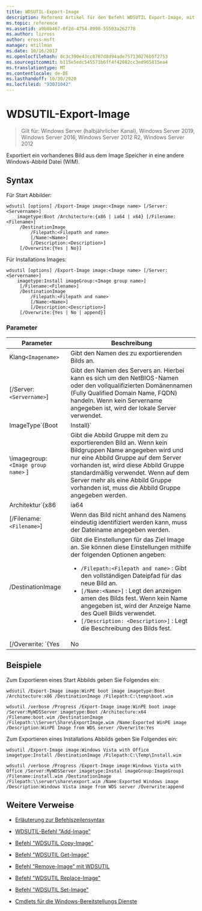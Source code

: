 ```yaml
---
title: WDSUTIL-Export-Image
description: Referenz Artikel für den Befehl WDSUTIL Export-Image, mit dem ein vorhandenes Image aus dem Image Speicher in eine andere Windows-Abbild Datei (WIM) exportiert wird.
ms.topic: reference
ms.assetid: a9b8b467-0f2d-4754-8998-55503a262778
ms.author: lizross
author: eross-msft
manager: mtillman
ms.date: 10/16/2017
ms.openlocfilehash: 8c3c390e43cc8707d8d94ade757130276b5f2753
ms.sourcegitcommit: b115e5edc545571b6ff4f42082cc3ed965815ea4
ms.translationtype: MT
ms.contentlocale: de-DE
ms.lasthandoff: 10/30/2020
ms.locfileid: "93071042"
---
```

# <a name="wdsutil-export-image"></a>WDSUTIL-Export-Image

> Gilt für: Windows Server (halbjährlicher Kanal), Windows Server 2019, Windows Server 2016, Windows Server 2012 R2, Windows Server 2012

Exportiert ein vorhandenes Bild aus dem Image Speicher in eine andere Windows-Abbild Datei (WIM).

## <a name="syntax"></a>Syntax

Für Start Abbilder:

```
wdsutil [options] /Export-Image image:<Image name> [/Server:<Servername>]
    imagetype:Boot /Architecture:{x86 | ia64 | x64} [/Filename:<Filename>]
     /DestinationImage
         /Filepath:<Filepath and name>
         [/Name:<Name>]
         [/Description:<Description>]
     [/Overwrite:{Yes | No}]
```

Für Installations Images:

```
wdsutil [options] /Export-Image image:<Image name> [/Server:<Servername>]
    imagetype:Install imageGroup:<Image group name>]
     [/Filename:<Filename>]
     /DestinationImage
         /Filepath:<Filepath and name>
         [/Name:<Name>]
         [/Description:<Description>]
     [/Overwrite:{Yes | No | append}]
```

### <a name="parameters"></a>Parameter

| Parameter | Beschreibung |
|--|--|
| Klang`<Imagename>` | Gibt den Namen des zu exportierenden Bilds an. |
| [/Server:`<Servername>`] | Gibt den Namen des Servers an. Hierbei kann es sich um den NetBIOS-Namen oder den vollqualifizierten Domänennamen (Fully Qualified Domain Name, FQDN) handeln. Wenn kein Servername angegeben ist, wird der lokale Server verwendet. |
| ImageType`{Boot|Install}` | Gibt den Typ des zu exportierenden Bilds an. |
| \imagegroup: `<Image group name>` ] | Gibt die Abbild Gruppe mit dem zu exportierenden Bild an. Wenn kein Bildgruppen Name angegeben wird und nur eine Abbild Gruppe auf dem Server vorhanden ist, wird diese Abbild Gruppe standardmäßig verwendet. Wenn auf dem Server mehr als eine Abbild Gruppe vorhanden ist, muss die Abbild Gruppe angegeben werden. |
| Architektur`{x86|ia64|x64}` | Gibt die Architektur des zu exportierenden Bilds an. Da es möglich ist, den gleichen Image Namen für Start Images in verschiedenen Architekturen zu haben, wird durch Angeben des Architektur Werts sichergestellt, dass das richtige Image zurückgegeben wird. |
| [/Filename:`<Filename>`] | Wenn das Bild nicht anhand des Namens eindeutig identifiziert werden kann, muss der Dateiname angegeben werden. |
| /DestinationImage | Gibt die Einstellungen für das Ziel Image an. Sie können diese Einstellungen mithilfe der folgenden Optionen angeben:<ul><li>`/Filepath:<Filepath and name>` : Gibt den vollständigen Dateipfad für das neue Bild an.</li><li>`[/Name:<Name>]` : Legt den anzeigen amen des Bilds fest. Wenn kein Name angegeben ist, wird der Anzeige Name des Quell Bilds verwendet.</li><li>`[/Description: <Description>]` : Legt die Beschreibung des Bilds fest.</li></ul> |
| [/Overwrite: `{Yes|No|append}` ] | Bestimmt, ob die in der **/DestinationImage** -Option angegebene Datei überschrieben wird, wenn bereits eine vorhandene Datei mit diesem Namen vorhanden ist. Die Option **Ja** bewirkt, dass die vorhandene Datei überschrieben wird. die Option **Nein** (Standard) bewirkt, dass ein Fehler auftritt, wenn bereits eine Datei mit demselben Namen vorhanden ist. die Option **Anfügen** bewirkt, dass das generierte Bild als neues Bild in der vorhandenen WIM-Datei angefügt wird. |

## <a name="examples"></a>Beispiele

Zum Exportieren eines Start Abbilds geben Sie Folgendes ein:

```
wdsutil /Export-Image image:WinPE boot image imagetype:Boot /Architecture:x86 /DestinationImage /Filepath:C:\temp\boot.wim
```

```
wdsutil /verbose /Progress /Export-Image image:WinPE boot image /Server:MyWDSServer imagetype:Boot /Architecture:x64 /Filename:boot.wim /DestinationImage /Filepath:\\Server\Share\ExportImage.wim /Name:Exported WinPE image /Description:WinPE Image from WDS server /Overwrite:Yes
```

Zum Exportieren eines Installations Abbilds geben Sie Folgendes ein:

```
wdsutil /Export-Image image:Windows Vista with Office imagetype:Install /DestinationImage /Filepath:C:\Temp\Install.wim
```

```
wdsutil /verbose /Progress /Export-Image image:Windows Vista with Office /Server:MyWDSServer imagetype:Instal imageGroup:ImageGroup1 /Filename:install.wim /DestinationImage /Filepath:\\server\share\export.wim /Name:Exported Windows image /Description:Windows Vista image from WDS server /Overwrite:append
```

## <a name="additional-references"></a>Weitere Verweise

- [Erläuterung zur Befehlszeilensyntax](command-line-syntax-key.md)

- [WDSUTIL-Befehl "Add-Image"](wdsutil-add-image.md)

- [Befehl "WDSUTIL Copy-Image"](wdsutil-copy-image.md)

- [Befehl "WDSUTIL Get-Image"](wdsutil-get-image.md)

- [Befehl "Remove-Image" mit WDSUTIL](wdsutil-remove-image.md)

- [Befehl "WDSUTIL Replace-Image"](wdsutil-replace-image.md)

- [Befehl "WDSUTIL Set-Image"](wdsutil-set-image.md)

- [Cmdlets für die Windows-Bereitstellungs Dienste](/powershell/module/wds)